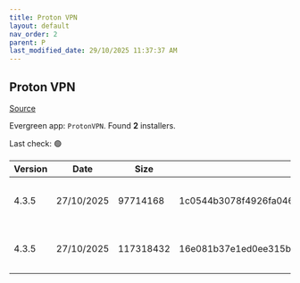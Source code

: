 ```yaml
---
title: Proton VPN
layout: default
nav_order: 2
parent: P
last_modified_date: 29/10/2025 11:37:37 AM
---
```


## Proton VPN

[Source](https://protonvpn.com/)

Evergreen app: `ProtonVPN`. Found **2** installers.

Last check: 🟢

| Version | Date       | Size      | Sha256                                                           | Architecture | InstallerType | Type | URI                                                                                                                                                                                |
| ------- | ---------- | --------- | ---------------------------------------------------------------- | ------------ | ------------- | ---- | ---------------------------------------------------------------------------------------------------------------------------------------------------------------------------------- |
| 4.3.5   | 27/10/2025 | 97714168  | 1c0544b3078f4926fa046ffe80750638bf61f9fae04834dc30b2e3e6df74ab74 | ARM64        | Default       | exe  | [https://github.com/ProtonVPN/win-app/releases/download/4.3.5/ProtonVPN_v4.3.5_arm64.exe](https://github.com/ProtonVPN/win-app/releases/download/4.3.5/ProtonVPN_v4.3.5_arm64.exe) |
| 4.3.5   | 27/10/2025 | 117318432 | 16e081b37e1ed0ee315b53d9ad928556da1f450aac723f0d3f32a826f043f6eb | x64          | Default       | exe  | [https://github.com/ProtonVPN/win-app/releases/download/4.3.5/ProtonVPN_v4.3.5_x64.exe](https://github.com/ProtonVPN/win-app/releases/download/4.3.5/ProtonVPN_v4.3.5_x64.exe)     |
